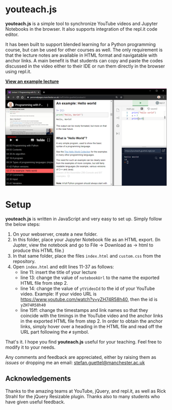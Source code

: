 # youteach.js

**youteach.js** is a simple tool to synchronize YouTube videos and Jupyter Notebooks in the browser. It also supports integration of the repl.it code editor.

It has been built to support blended learning for a Python programming course, but can be used for other courses as well. The only requirement is that the lecture notes are available in HTML format and navigatable with anchor links. A main benefit is that students can copy and paste the codes discussed in the video either to their IDE or run them directly in the browser using repl.it.

[**View an example lecture**](https://personalpages.manchester.ac.uk/staff/stefan.guettel/youteach/)

![Screenshot](screenshot.png)

# Setup

**youteach.js** is written in JavaScript and very easy to set up. Simply follow the below steps:

1. On your webserver, create a new folder.
2. In this folder, place your Jupyter Notebook file as an HTML export. (In Jupter, view the notebook and go to File -> Download as -> html to produce this HTML file.)
3. In that same folder, place the files `index.html` and `custom.css` from the repository.
4. Open `index.html` and edit lines 11-37 as follows:
   * line 11: insert the title of your lecture
   * line 13: change the value of `notebookUrl` to the name the exported HTML file from step 2. 
   * line 14: change the value of `ytVideoId` to the id of your YouTube video. Example: If your video URL is https://www.youtube.com/watch?v=yZH74R58h40, then the id is `yZH74R58h40`
   * line 15ff: change the timestamps and link names so that they coincide with the timings in the YouTube video and the anchor links in the exported HTML file from step 2. In order to obtain the anchor links, simply hover over a heading in the HTML file and read off the URL part following the `#` symbol.

That's it. I hope you find **youteach.js** useful for your teaching. Feel free to modify it to your needs. 

Any comments and feedback are appreciated, either by raising them as *issues* or dropping me an email: stefan.guettel@manchester.ac.uk

## Acknowledgements

Thanks to the amazing teams at YouTube, jQuery, and repl.it, as well as Rick Strahl for the jQuery Resizable plugin. Thanks also to many students who have given useful feedback.
